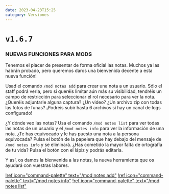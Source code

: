 ```yaml
---
date: 2023-04-23T15:25
category: Versiones
---
```


# `v1.6.7`

### NUEVAS FUNCIONES PARA MODS

Tenemos el placer de presentar de forma oficial las notas. Muchos ya las habrán probado, pero queremos daros una bienvenida decente a esta nueva función!

Usad el comando `/mod notes add` para crear una nota a un usuario. Sólo el staff podrá verla, pero si queréis limitar aún más su visibilidad, tendréis un campo de restricción para seleccionar el rol necesario para ver la nota. ¿Queréis adjuntarle alguna captura? ¿Un video? ¿Un archivo zip con todas las fotos de funas? ¡Podréis subir hasta 6 archivos si hay un canal de logs configurado!

¿Y dónde veo las notas? Usa el comando `/mod notes list` para ver todas las notas de un usuario y el `/mod notes info` para ver la información de una nota. ¿Te has equivocado y le has puesto una nota a la persona equivocada? Pulsa el botón de la papelera que hay debajo del mensaje de `/mod notes info` y se eliminará. ¿Has cometido la mayor falta de ortografía de tu vida? Pulsa el botón con el lápiz y podrás editarla.

Y así, os damos la bienvenida a las notas, la nueva herramienta que os ayudará con vuestras labores.

[!ref icon="command-palette" text="/mod notes add"](../commands/moderation/notesAdd/notesAdd.md)
[!ref icon="command-palette" text="/mod notes info"](../commands/moderation/notesInfo/notesInfo.md)
[!ref icon="command-palette" text="/mod notes list"](../commands/moderation/notesList/notesList.md)